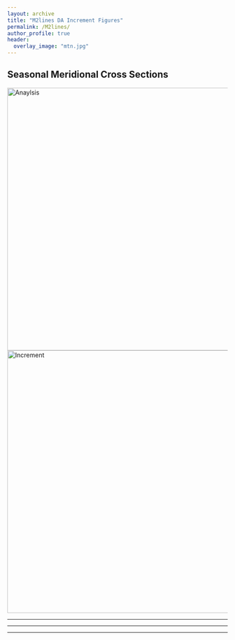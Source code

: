 ```yaml
---
layout: archive
title: "M2lines DA Increment Figures"
permalink: /M2lines/
author_profile: true
header:
  overlay_image: "mtn.jpg"
---
```

<!-- 
{% if author.googlescholar %}
  You can also find my articles on <u><a href="{{author.googlescholar}}">my Google Scholar profile</a>.</u>
{% endif %}

{% include base_path %}

{% for post in site.publications reversed %}
  {% include archive-single.html %}
{% endfor %}

 -->

<!-- To do: 
1) d4pdf noise change project 
2) Cody CCA static teleconnection 
3) mike climate reservoir operations

 -->

## Seasonal Meridional Cross Sections

<img src="http://willychap.github.io/images/DA_increments/U_Analysis_Seasons.png" alt="Anaylsis" width="600"/><img src="http://willychap.github.io/images/DA_increments/U_Increment_Seasons.png" alt="Increment" width="600"/>

*****
*****
*****


